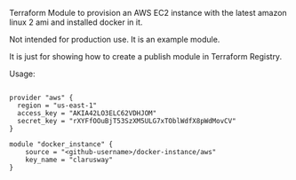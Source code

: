 Terraform Module to provision an AWS EC2 instance with the latest amazon linux 2 ami and installed docker in it.

Not intended for production use. It is an example module.

It is just for showing how to create a publish module in Terraform Registry.

Usage:

```hcl

provider "aws" {
  region = "us-east-1"
  access_key = "AKIA42LO3ELC62VDHJOM"
  secret_key = "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"
}

module "docker_instance" {
    source = "<github-username>/docker-instance/aws"
    key_name = "clarusway"
}